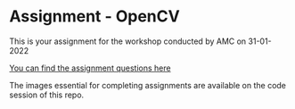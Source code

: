 # Assignment - OpenCV
This is your assignment for the workshop conducted by AMC on 31-01-2022

[You can find the assignment questions here](https://github.com/Dark-knight-02/OpenCV_Workshop/blob/main/Assignment/ASSIGNMENT.pdf)

The images essential for completing assignments are available on the code session of this repo.
